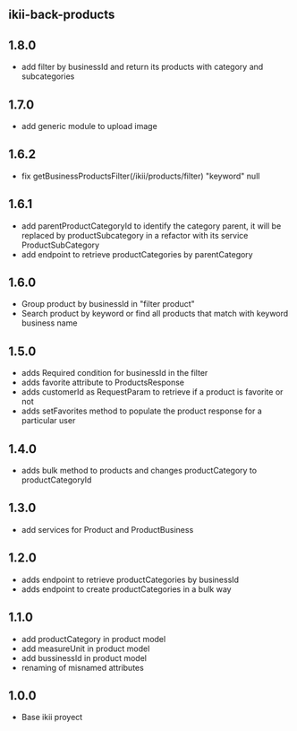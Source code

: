 ## ikii-back-products

## 1.8.0
* add filter by businessId and return its products with category and subcategories

## 1.7.0
* add generic module to upload image

## 1.6.2
* fix getBusinessProductsFilter(/ikii/products/filter) "keyword" null

## 1.6.1
* add parentProductCategoryId to identify the category parent, it will be replaced by productSubcategory in a refactor  with its service ProductSubCategory
* add endpoint to retrieve productCategories by parentCategory

## 1.6.0
* Group product by businessId in "filter product"
* Search product by keyword or find all products that match with keyword business name

## 1.5.0
* adds Required condition for businessId in the filter
* adds favorite attribute to ProductsResponse
* adds customerId as RequestParam to retrieve if a product is favorite or not
* adds setFavorites method to populate the product response for a particular user

## 1.4.0
* adds bulk method to products and changes productCategory to productCategoryId

## 1.3.0
* add services for Product and ProductBusiness

## 1.2.0
* adds endpoint to retrieve productCategories by businessId
* adds endpoint to create productCategories in a bulk way

## 1.1.0

* add productCategory in product model
* add measureUnit in product model
* add bussinessId in product model
* renaming of misnamed attributes

## 1.0.0
* Base ikii proyect


